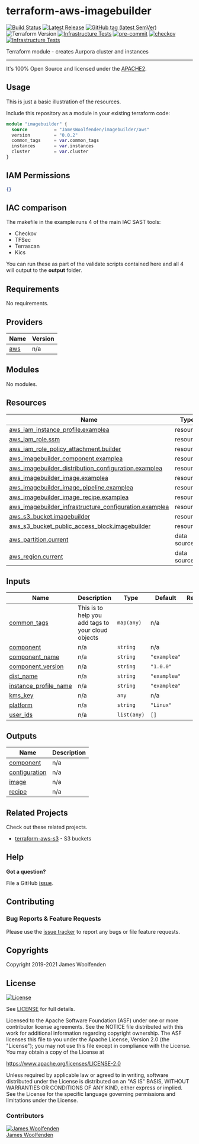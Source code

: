 # terraform-aws-imagebuilder

[![Build Status](https://github.com/JamesWoolfenden/terraform-aws-imagebuilder/workflows/Verify%20and%20Bump/badge.svg?branch=main)](https://github.com/JamesWoolfenden/terraform-aws-imagebuilder)
[![Latest Release](https://img.shields.io/github/release/JamesWoolfenden/terraform-aws-imagebuilder.svg)](https://github.com/JamesWoolfenden/terraform-aws-imagebuilder/releases/latest)
[![GitHub tag (latest SemVer)](https://img.shields.io/github/tag/JamesWoolfenden/terraform-aws-imagebuilder.svg?label=latest)](https://github.com/JamesWoolfenden/terraform-aws-imagebuilder/releases/latest)
![Terraform Version](https://img.shields.io/badge/tf-%3E%3D0.14.0-blue.svg)
[![Infrastructure Tests](https://www.bridgecrew.cloud/badges/github/JamesWoolfenden/terraform-aws-imagebuilder/cis_aws)](https://www.bridgecrew.cloud/link/badge?vcs=github&fullRepo=JamesWoolfenden%2Fterraform-aws-imagebuilder&benchmark=CIS+AWS+V1.2)
[![pre-commit](https://img.shields.io/badge/pre--commit-enabled-brightgreen?logo=pre-commit&logoColor=white)](https://github.com/pre-commit/pre-commit)
[![checkov](https://img.shields.io/badge/checkov-verified-brightgreen)](https://www.checkov.io/)
[![Infrastructure Tests](https://www.bridgecrew.cloud/badges/github/jameswoolfenden/terraform-aws-imagebuilder/general)](https://www.bridgecrew.cloud/link/badge?vcs=github&fullRepo=JamesWoolfenden%2Fterraform-aws-imagebuilder&benchmark=INFRASTRUCTURE+SECURITY)

Terraform module - creates Aurpora cluster and instances

---

It's 100% Open Source and licensed under the [APACHE2](LICENSE).

## Usage

This is just a basic illustration of the resources.

Include this repository as a module in your existing terraform code:

```terraform
module "imagebuilder" {
  source          = "JamesWoolfenden/imagebuilder/aws"
  version         = "0.0.2"
  common_tags     = var.common_tags
  instances       = var.instances
  cluster         = var.cluster
}
```

## IAM Permissions

```json
{}
```

## IAC comparison

The makefile in the example runs 4 of the main IAC SAST tools:

- Checkov
- TFSec
- Terrascan
- Kics

You can run these as part of the validate scripts contained here and all 4 will output to the **output** folder.

<!-- BEGINNING OF PRE-COMMIT-TERRAFORM DOCS HOOK -->
## Requirements

No requirements.

## Providers

| Name | Version |
|------|---------|
| <a name="provider_aws"></a> [aws](#provider\_aws) | n/a |

## Modules

No modules.

## Resources

| Name | Type |
|------|------|
| [aws_iam_instance_profile.examplea](https://registry.terraform.io/providers/hashicorp/aws/latest/docs/resources/iam_instance_profile) | resource |
| [aws_iam_role.ssm](https://registry.terraform.io/providers/hashicorp/aws/latest/docs/resources/iam_role) | resource |
| [aws_iam_role_policy_attachment.builder](https://registry.terraform.io/providers/hashicorp/aws/latest/docs/resources/iam_role_policy_attachment) | resource |
| [aws_imagebuilder_component.examplea](https://registry.terraform.io/providers/hashicorp/aws/latest/docs/resources/imagebuilder_component) | resource |
| [aws_imagebuilder_distribution_configuration.examplea](https://registry.terraform.io/providers/hashicorp/aws/latest/docs/resources/imagebuilder_distribution_configuration) | resource |
| [aws_imagebuilder_image.examplea](https://registry.terraform.io/providers/hashicorp/aws/latest/docs/resources/imagebuilder_image) | resource |
| [aws_imagebuilder_image_pipeline.examplea](https://registry.terraform.io/providers/hashicorp/aws/latest/docs/resources/imagebuilder_image_pipeline) | resource |
| [aws_imagebuilder_image_recipe.examplea](https://registry.terraform.io/providers/hashicorp/aws/latest/docs/resources/imagebuilder_image_recipe) | resource |
| [aws_imagebuilder_infrastructure_configuration.examplea](https://registry.terraform.io/providers/hashicorp/aws/latest/docs/resources/imagebuilder_infrastructure_configuration) | resource |
| [aws_s3_bucket.imagebuilder](https://registry.terraform.io/providers/hashicorp/aws/latest/docs/resources/s3_bucket) | resource |
| [aws_s3_bucket_public_access_block.imagebuilder](https://registry.terraform.io/providers/hashicorp/aws/latest/docs/resources/s3_bucket_public_access_block) | resource |
| [aws_partition.current](https://registry.terraform.io/providers/hashicorp/aws/latest/docs/data-sources/partition) | data source |
| [aws_region.current](https://registry.terraform.io/providers/hashicorp/aws/latest/docs/data-sources/region) | data source |

## Inputs

| Name | Description | Type | Default | Required |
|------|-------------|------|---------|:--------:|
| <a name="input_common_tags"></a> [common\_tags](#input\_common\_tags) | This is to help you add tags to your cloud objects | `map(any)` | n/a | yes |
| <a name="input_component"></a> [component](#input\_component) | n/a | `string` | n/a | yes |
| <a name="input_component_name"></a> [component\_name](#input\_component\_name) | n/a | `string` | `"examplea"` | no |
| <a name="input_component_version"></a> [component\_version](#input\_component\_version) | n/a | `string` | `"1.0.0"` | no |
| <a name="input_dist_name"></a> [dist\_name](#input\_dist\_name) | n/a | `string` | `"examplea"` | no |
| <a name="input_instance_profile_name"></a> [instance\_profile\_name](#input\_instance\_profile\_name) | n/a | `string` | `"examplea"` | no |
| <a name="input_kms_key"></a> [kms\_key](#input\_kms\_key) | n/a | `any` | n/a | yes |
| <a name="input_platform"></a> [platform](#input\_platform) | n/a | `string` | `"Linux"` | no |
| <a name="input_user_ids"></a> [user\_ids](#input\_user\_ids) | n/a | `list(any)` | `[]` | no |

## Outputs

| Name | Description |
|------|-------------|
| <a name="output_component"></a> [component](#output\_component) | n/a |
| <a name="output_configuration"></a> [configuration](#output\_configuration) | n/a |
| <a name="output_image"></a> [image](#output\_image) | n/a |
| <a name="output_recipe"></a> [recipe](#output\_recipe) | n/a |
<!-- END OF PRE-COMMIT-TERRAFORM DOCS HOOK -->

## Related Projects

Check out these related projects.

- [terraform-aws-s3](https://github.com/jameswoolfenden/terraform-aws-s3) - S3 buckets

## Help

**Got a question?**

File a GitHub [issue](https://github.com/JamesWoolfenden/terraform-aws-imagebuilder/issues).

## Contributing

### Bug Reports & Feature Requests

Please use the [issue tracker](https://github.com/JamesWoolfenden/terraform-aws-imagebuilder/issues) to report any bugs or file feature requests.

## Copyrights

Copyright 2019-2021 James Woolfenden

## License

[![License](https://img.shields.io/badge/License-Apache%202.0-blue.svg)](https://opensource.org/licenses/Apache-2.0)

See [LICENSE](LICENSE) for full details.

Licensed to the Apache Software Foundation (ASF) under one
or more contributor license agreements. See the NOTICE file
distributed with this work for additional information
regarding copyright ownership. The ASF licenses this file
to you under the Apache License, Version 2.0 (the
"License"); you may not use this file except in compliance
with the License. You may obtain a copy of the License at

<https://www.apache.org/licenses/LICENSE-2.0>

Unless required by applicable law or agreed to in writing,
software distributed under the License is distributed on an
"AS IS" BASIS, WITHOUT WARRANTIES OR CONDITIONS OF ANY
KIND, either express or implied. See the License for the
specific language governing permissions and limitations
under the License.

### Contributors

[![James Woolfenden][jameswoolfenden_avatar]][jameswoolfenden_homepage]<br/>[James Woolfenden][jameswoolfenden_homepage]

[jameswoolfenden_homepage]: https://github.com/jameswoolfenden
[jameswoolfenden_avatar]: https://github.com/jameswoolfenden.png?size=150
[github]: https://github.com/jameswoolfenden
[linkedin]: https://www.linkedin.com/in/jameswoolfenden/
[twitter]: https://twitter.com/JimWoolfenden
[share_twitter]: https://twitter.com/intent/tweet/?text=terraform-aws-imagebuilder&url=https://github.com/JamesWoolfenden/terraform-aws-imagebuilder
[share_linkedin]: https://www.linkedin.com/shareArticle?mini=true&title=terraform-aws-imagebuilder&url=https://github.com/JamesWoolfenden/terraform-aws-imagebuilder
[share_reddit]: https://reddit.com/submit/?url=https://github.com/JamesWoolfenden/terraform-aws-imagebuilder
[share_facebook]: https://facebook.com/sharer/sharer.php?u=https://github.com/JamesWoolfenden/terraform-aws-imagebuilder
[share_email]: mailto:?subject=terraform-aws-imagebuilder&body=https://github.com/JamesWoolfenden/terraform-aws-imagebuilder
